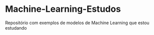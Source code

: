 # Machine-Learning-Estudos
Repositório com exemplos de modelos de Machine Learning que estou estudando
